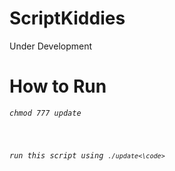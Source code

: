 # ScriptKiddies

Under Development


# How to Run

<i>
<code>chmod 777 update
 
<i>

run this script using <code>./update<\code>
 
  



